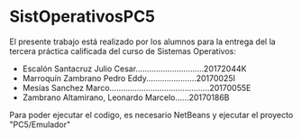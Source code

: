 # SistOperativosPC5
El presente trabajo está realizado por los alumnos para la entrega del la tercera práctica calificada del curso de Sistemas Operativos:
 * Escalón Santacruz Julio Cesar..............................20172044K
 * Marroquín Zambrano Pedro Eddy......................20170025I
 * Mesías Sanchez Marco............................................20170055E
 * Zambrano Altamirano, Leonardo Marcelo......20170186B
 
 Para poder ejecutar el codigo, es necesario NetBeans y ejecutar el proyecto "PC5/Emulador"
